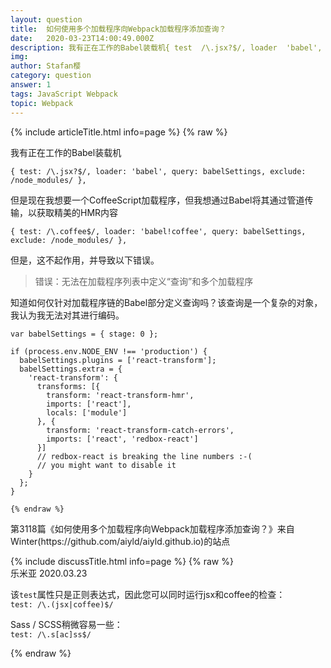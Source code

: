 ```yaml
---
layout: question
title:  如何使用多个加载程序向Webpack加载程序添加查询？
date:   2020-03-23T14:00:49.000Z
description: 我有正在工作的Babel装载机{ test  /\.jsx?$/, loader  'babel', query  babelSettings, ex...
img: 
author: Stafan樱
category: question
answer: 1
tags: JavaScript Webpack
topic: Webpack
---
```

<div class="article-root">
  <div class="article">
    {% include articleTitle.html info=page %}
    {% raw %}
    <div class="article-content"><p><font style="vertical-align: inherit;"><font style="vertical-align: inherit;">我有正在工作的Babel装载机</font></font></p>

<pre><code>{ test: /\.jsx?$/, loader: 'babel', query: babelSettings, exclude: /node_modules/ },
</code></pre>

<p><font style="vertical-align: inherit;"><font style="vertical-align: inherit;">但是现在我想要一个CoffeeScript加载程序，但我想通过Babel将其通过管道传输，以获取精美的HMR内容</font></font></p>

<pre><code>{ test: /\.coffee$/, loader: 'babel!coffee', query: babelSettings, exclude: /node_modules/ },
</code></pre>

<p><font style="vertical-align: inherit;"><font style="vertical-align: inherit;">但是，这不起作用，并导致以下错误。</font></font></p>

<blockquote>
  <p><font style="vertical-align: inherit;"><font style="vertical-align: inherit;">错误：无法在加载程序列表中定义“查询”和多个加载程序</font></font></p>
</blockquote>

<p><font style="vertical-align: inherit;"><font style="vertical-align: inherit;">知道如何仅针对加载程序链的Babel部分定义查询吗？</font><font style="vertical-align: inherit;">该查询是一个复杂的对象，我认为我无法对其进行编码。</font></font></p>

<pre><code>var babelSettings = { stage: 0 };<font></font>
<font></font>
if (process.env.NODE_ENV !== 'production') {<font></font>
  babelSettings.plugins = ['react-transform'];<font></font>
  babelSettings.extra = {<font></font>
    'react-transform': {<font></font>
      transforms: [{<font></font>
        transform: 'react-transform-hmr',<font></font>
        imports: ['react'],<font></font>
        locals: ['module']<font></font>
      }, {<font></font>
        transform: 'react-transform-catch-errors',<font></font>
        imports: ['react', 'redbox-react']<font></font>
      }]<font></font>
      // redbox-react is breaking the line numbers :-(<font></font>
      // you might want to disable it<font></font>
    }<font></font>
  };<font></font>
}<font></font>
</code></pre></div>
    {% endraw %}
  </div>
  <p class="winter_mark">第3118篇《如何使用多个加载程序向Webpack加载程序添加查询？》来自Winter(https://github.com/aiyld/aiyld.github.io)的站点</p>
  <div class="discuss-wrapper">
    {% include discussTitle.html info=page %}
    {% raw %}
    <div class="discuss-list">
    <div class="discuss-item">
        <div class="discuss-parent">
          <div class="discuss-meta">
            <span class="discuss-user">乐米亚</span>
            <span class="discuss-time">2020.03.23</span>
          </div>
          <div class="discuss-comment"><p><font style="vertical-align: inherit;"><font style="vertical-align: inherit;">该</font></font><code>test</code><font style="vertical-align: inherit;"><font style="vertical-align: inherit;">属性只是正则表达式，因此您可以同时运行jsx和coffee的检查：
</font></font><code>
test: /\.(jsx|coffee)$/
</code></p>

<p><font style="vertical-align: inherit;"><font style="vertical-align: inherit;">Sass / SCSS稍微容易一些：
</font></font><code>
test: /\.s[ac]ss$/
</code></p></div>
        </div></div>
    </div>
    {% endraw %}
  </div>
<div>
